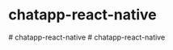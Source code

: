 ﻿# chatapp-react-native
#   c h a t a p p - r e a c t - n a t i v e  
 #   c h a t a p p - r e a c t - n a t i v e  
 